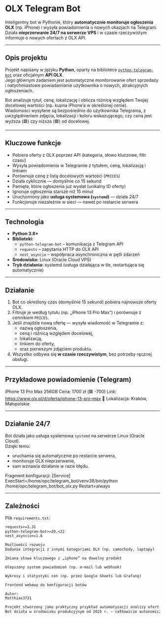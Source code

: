 # OLX Telegram Bot

Inteligentny bot w Pythonie, który **automatycznie monitoruje ogłoszenia OLX** (np. iPhone) i wysyła powiadomienia o nowych okazjach na Telegram.  
Działa **nieprzerwanie 24/7 na serwerze VPS** i w czasie rzeczywistym informuje o nowych ofertach z OLX API.

---

## Opis projektu

Projekt napisany w języku **Python**, oparty na bibliotece [`python-telegram-bot`](https://github.com/python-telegram-bot/python-telegram-bot) oraz oficjalnym **API OLX**.  
Jego głównym zadaniem jest automatyczne monitorowanie ofert sprzedaży i natychmiastowe powiadamianie użytkownika o nowych, atrakcyjnych ogłoszeniach.

Bot analizuje tytuł, cenę, lokalizację i oblicza różnicę względem Twojej docelowej wartości (np. kupna iPhone’a w określonej cenie).  
Wiadomości wysyłane są bezpośrednio do użytkownika Telegrama, z uwzględnieniem zdjęcia, lokalizacji i koloru wskazującego, czy cena jest wyższa (🟥) czy niższa (🟩) od docelowej.

---

## Kluczowe funkcje

- Pobiera oferty z OLX poprzez API (kategoria, słowo kluczowe, filtr czasu)  
- Wysyła powiadomienia w Telegramie z tytułem, ceną, lokalizacją i linkiem  
- Porównuje cenę z listą docelowych wartości (`PRICES`)  
- Działa cyklicznie — domyślnie co 15 sekund  
- Pamięta, które ogłoszenia już wysłał (unikalny ID oferty)  
- Ignoruje ogłoszenia starsze niż 15 minut  
- Uruchomiony jako **usługa systemowa (`systemd`)** — działa 24/7  
- Funkcjonuje niezależnie w sieci — nawet po restarcie serwera  

---

## Technologia

- **Python 3.8+**
- **Biblioteki:**  
  - `python-telegram-bot` – komunikacja z Telegram API  
  - `requests` – zapytania HTTP do OLX API  
  - `nest_asyncio` – współpraca asynchroniczna w pętli zdarzeń  
- **Środowisko:** Linux (Oracle Cloud VPS)  
- **Tryb działania:** systemd (usługa działająca w tle, restartująca się automatycznie)

---


## Działanie

1. Bot co określony czas (domyślnie 15 sekund) pobiera najnowsze oferty OLX.  
2. Filtruje je według tytułu (np. „iPhone 13 Pro Max”) i porównuje z cennikiem `PRICES`.  
3. Jeśli znajdzie nową ofertę — wysyła wiadomość w Telegramie z:
   - nazwą ogłoszenia,  
   - ceną i różnicą względem docelowej,  
   - lokalizacją,  
   - linkiem do oferty,  
   - oraz pierwszym zdjęciem produktu.  
4. Wszystko odbywa się **w czasie rzeczywistym**, bez potrzeby ręcznej obsługi.

---

## Przykładowe powiadomienie (Telegram)

iPhone 13 Pro Max 256GB
Cena: 1700 zł (🟩 -700)
Link: https://www.olx.pl/d/oferta/iphone-13-pro-max
📍 Lokalizacja: Kraków, Małopolskie

---

## Działanie 24/7

Bot działa jako usługa systemowa `systemd` na serwerze Linux (Oracle Cloud).  
Dzięki temu:
- uruchamia się automatycznie po restarcie serwera,  
- monitoruje OLX nieprzerwanie,  
- sam wznawia działanie w razie błędu.  

Fragment konfiguracji:
[Service]
ExecStart=/home/opc/telegram_bot/venv38/bin/python /home/opc/telegram_bot/bot_olx.py
Restart=always


---

## Zależności

Plik `requirements.txt`:
```txt
requests>=2.31
python-telegram-bot>=20,<22
nest_asyncio>=1.6

Możliwości rozwoju
Dodanie integracji z innymi kategoriami OLX (np. samochody, laptopy)

Zmiana słowa kluczowego z „iphone” na dowolny produkt

Ulepszony system powiadomień (np. e-mail lub webhook)

Wykresy i statystyki cen (np. przez Google Sheets lub Grafanę)

Frontend webowy do konfiguracji botów

Autor:
Matthias3721

Projekt stworzony jako praktyczny przykład automatyzacji analizy ofert w Pythonie.
Bot działa w środowisku produkcyjnym od 2025 r. – całkowicie autonomicznie i w pełni funkcjonalnie.